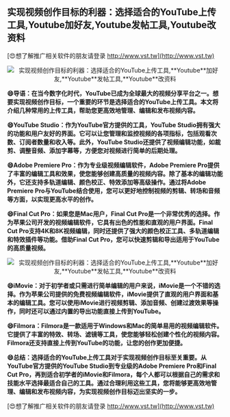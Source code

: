 ## **实现视频创作目标的利器：选择适合的YouTube上传工具,**Youtube**加好友,**Youtube**发帖工具,**Youtube**改资料**

[😍想了解推广相关软件的朋友请登录 http://www.vst.tw](http://www.vst.tw)

 <center><img src="https://vst.tw/MP4/tuiguang/png/7.png" alt="实现视频创作目标的利器：选择适合的YouTube上传工具,**Youtube**加好友,**Youtube**发帖工具,**Youtube**改资料"></center>

**😄导语：在当今数字化时代，YouTube已成为全球最大的视频分享平台之一。想要实现视频创作目标，一个重要的环节是选择适合的YouTube上传工具。本文将介绍几种常用的上传工具，帮助您更高效地管理、编辑和发布视频内容。**

**😄YouTube Studio：作为YouTube官方提供的工具，YouTube Studio拥有强大的功能和用户友好的界面。它可以让您管理和监控视频的各项指标，包括观看次数、订阅者数量和收入等。此外，YouTube Studio还提供了视频编辑功能，如裁剪、调整音频、添加字幕等，方便您对视频进行简单的后期处理。**

**😄Adobe Premiere Pro：作为专业级视频编辑软件，Adobe Premiere Pro提供了丰富的编辑工具和效果，使您能够创建高质量的视频内容。除了基本的编辑功能外，它还支持多轨道编辑、颜色校正、特效添加等高级操作。通过将Adobe Premiere Pro与YouTube结合使用，您可以更好地控制视频的剪辑、转场和音频等方面，以实现更高水平的创作。**

**😄Final Cut Pro：如果您是Mac用户，Final Cut Pro是一个非常优秀的选择。作为苹果公司开发的视频编辑软件，它具有出色的性能和直观的用户界面。Final Cut Pro支持4K和8K视频编辑，同时还提供了强大的颜色校正工具、多轨道编辑和特效插件等功能。借助Final Cut Pro，您可以快速剪辑和导出适用于YouTube的高质量视频。**

 <center><img src="https://vst.tw/MP4/tuiguang/png/0.png" alt="实现视频创作目标的利器：选择适合的YouTube上传工具,**Youtube**加好友,**Youtube**发帖工具,**Youtube**改资料"></center>

**😄iMovie：对于初学者或只需进行简单编辑的用户来说，iMovie是一个不错的选择。作为苹果公司提供的免费视频编辑软件，iMovie提供了直观的用户界面和基本的编辑工具。您可以使用iMovie进行视频剪辑、添加音频、创建过渡效果等操作，同时还可以通过内置的导出功能直接上传到YouTube。**

**😄Filmora：Filmora是一款适用于Windows和Mac的简单易用的视频编辑软件。它提供了丰富的特效、转场、滤镜等工具，使您能够轻松创建个性化的视频内容。Filmora还支持直接上传到YouTube的功能，让您的创作更加便捷。**

**😄总结：选择适合的YouTube上传工具对于实现视频创作目标至关重要。从YouTube官方提供的YouTube Studio到专业级的Adobe Premiere Pro和Final Cut Pro，再到适合初学者的iMovie和Filmora，每个人都可以根据自己的需求和技能水平选择最适合自己的工具。通过合理利用这些工具，您将能够更高效地管理、编辑和发布视频内容，为实现视频创作目标迈出坚实的一步。**

[😍想了解推广相关软件的朋友请登录 http://www.vst.tw](http://www.vst.tw)



